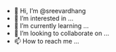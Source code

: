 - 👋 Hi, I’m @sreevardhang
- 👀 I’m interested in ...
- 🌱 I’m currently learning ...
- 💞️ I’m looking to collaborate on ...
- 📫 How to reach me ...

<!---
sreevardhang/sreevardhang is a ✨ special ✨ repository because its `README.md` (this file) appears on your GitHub profile.
You can click the Preview link to take a look at your changes.
--->
